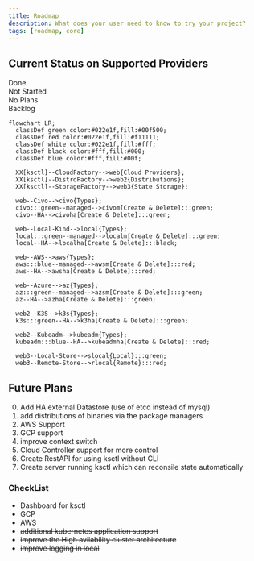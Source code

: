 ```yaml
---
title: Roadmap
description: What does your user need to know to try your project?
tags: [roadmap, core]
---
```


## Current Status on Supported Providers

<div class="-text-green">Done</div>
<div class="-text-red">Not Started</div>
<div class="-text-black">No Plans</div>
<div class="-text-blue">Backlog</div>

```mermaid
flowchart LR;
  classDef green color:#022e1f,fill:#00f500;
  classDef red color:#022e1f,fill:#f11111;
  classDef white color:#022e1f,fill:#fff;
  classDef black color:#fff,fill:#000;
  classDef blue color:#fff,fill:#00f;

  XX[ksctl]--CloudFactory-->web{Cloud Providers};
  XX[ksctl]--DistroFactory-->web2{Distributions};
  XX[ksctl]--StorageFactory-->web3{State Storage};

  web--Civo-->civo{Types};
  civo:::green--managed-->civom[Create & Delete]:::green;
  civo--HA-->civoha[Create & Delete]:::green;

  web--Local-Kind-->local{Types};
  local:::green--managed-->localm[Create & Delete]:::green;
  local--HA-->localha[Create & Delete]:::black;

  web--AWS-->aws{Types};
  aws:::blue--managed-->awsm[Create & Delete]:::red;
  aws--HA-->awsha[Create & Delete]:::red;

  web--Azure-->az{Types};
  az:::green--managed-->azsm[Create & Delete]:::green;
  az--HA-->azha[Create & Delete]:::green;

  web2--K3S-->k3s{Types};
  k3s:::green--HA-->k3ha[Create & Delete]:::green;

  web2--Kubeadm-->kubeadm{Types};
  kubeadm:::blue--HA-->kubeadmha[Create & Delete]:::red;

  web3--Local-Store-->slocal{Local}:::green;
  web3--Remote-Store-->rlocal{Remote}:::red;

```



## Future Plans


0. Add HA external Datastore (use of etcd instead of mysql)
1. add distributions of binaries via the package managers
2. AWS Support
3. GCP support
4. improve context switch
5. Cloud Controller support for more control
6. Create RestAPI for using ksctl without CLI
7. Create server running ksctl which can reconsile state automatically


### CheckList
- Dashboard for ksctl
- GCP
- AWS
- ~~additional kubernetes application support~~
- ~~improve the High avilability cluster architecture~~
- ~~improve logging in local~~

